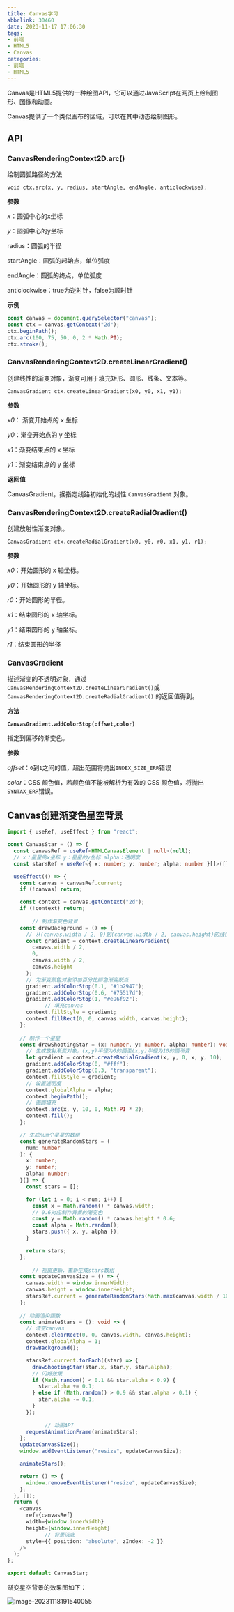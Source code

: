 ```yaml
---
title: Canvas学习
abbrlink: 30460
date: 2023-11-17 17:06:30
tags:
- 前端
- HTML5
- Canvas
categories:
- 前端
- HTML5
---
```

Canvas是HTML5提供的一种绘图API，它可以通过JavaScript在网页上绘制图形、图像和动画。

Canvas提供了一个类似画布的区域，可以在其中动态绘制图形。

<!--more-->

## API

### CanvasRenderingContext2D.arc()

绘制圆弧路径的方法

`void ctx.arc(x, y, radius, startAngle, endAngle, anticlockwise);`

**参数**

*x*：圆弧中心的x坐标

*y*：圆弧中心的y坐标

radius：圆弧的半径

startAngle：圆弧的起始点，单位弧度

endAngle：圆弧的终点，单位弧度

anticlockwise：true为逆时针，false为顺时针

**示例**

```javascript
const canvas = document.querySelector("canvas");
const ctx = canvas.getContext("2d");
ctx.beginPath();
ctx.arc(100, 75, 50, 0, 2 * Math.PI);
ctx.stroke();
```

### CanvasRenderingContext2D.createLinearGradient()

创建线性的渐变对象，渐变可用于填充矩形、圆形、线条、文本等。

`CanvasGradient ctx.createLinearGradient(x0, y0, x1, y1);`

**参数**

*x0*： 渐变开始点的 x 坐标

*y0*：渐变开始点的 y 坐标

*x1*：渐变结束点的 x 坐标

*y1*：渐变结束点的 y 坐标

**返回值**

CanvasGradient，据指定线路初始化的线性 `CanvasGradient` 对象。

### CanvasRenderingContext2D.createRadialGradient()

创建放射性渐变对象。

`CanvasGradient ctx.createRadialGradient(x0, y0, r0, x1, y1, r1);`

**参数**

*x0*：开始圆形的 x 轴坐标。

*y0*：开始圆形的 y 轴坐标。

*r0*：开始圆形的半径。

*x1*：结束圆形的 x 轴坐标。

*y1*：结束圆形的 y 轴坐标。

*r1*：结束圆形的半径

### CanvasGradient

描述渐变的不透明对象，通过`CanvasRenderingContext2D.createLinearGradient()`或`CanvasRenderingContext2D.createRadialGradient()` 的返回值得到。

**方法**

**`CanvasGradient.addColorStop(offset,color)`**

指定到偏移的渐变色。

**参数**

*offset*：`0`到`1`之间的值，超出范围将抛出`INDEX_SIZE_ERR`错误

*color*：CSS 颜色值，若颜色值不能被解析为有效的 CSS 颜色值，将抛出`SYNTAX_ERR`错误。

## Canvas创建渐变色星空背景

```typescript
import { useRef, useEffect } from "react";

const CanvasStar = () => {
  const canvasRef = useRef<HTMLCanvasElement | null>(null);
  // x：星星的x坐标 y：星星的y坐标 alpha：透明度
  const starsRef = useRef<{ x: number; y: number; alpha: number }[]>([]);

  useEffect(() => {
    const canvas = canvasRef.current;
    if (!canvas) return;

    const context = canvas.getContext("2d");
    if (!context) return;
    
		// 制作渐变色背景
    const drawBackground = () => {
      // 从(canvas.width / 2, 0)到(canvas.width / 2, canvas.height)的线性渐变对象
      const gradient = context.createLinearGradient(
        canvas.width / 2,
        0,
        canvas.width / 2,
        canvas.height
      );
      // 为渐变颜色对象添加百分比颜色渐变断点
      gradient.addColorStop(0.1, "#1b2947");
      gradient.addColorStop(0.6, "#75517d");
      gradient.addColorStop(1, "#e96f92");
			// 填充canvas
      context.fillStyle = gradient;
      context.fillRect(0, 0, canvas.width, canvas.height);
    };
		
    // 制作一个星星
    const drawShootingStar = (x: number, y: number, alpha: number): void => {
      // 生成放射渐变对象，(x,y)半径为0的圆至(x,y)半径为10的圆渐变
      let gradient = context.createRadialGradient(x, y, 0, x, y, 10);
      gradient.addColorStop(0, "#fff");
      gradient.addColorStop(0.3, "transparent");
      context.fillStyle = gradient;
      // 设置透明度
      context.globalAlpha = alpha;
      context.beginPath();
      // 画圆填充
      context.arc(x, y, 10, 0, Math.PI * 2);
      context.fill();
    };

    // 生成num个星星的数组
    const generateRandomStars = (
      num: number
    ): {
      x: number;
      y: number;
      alpha: number;
    }[] => {
      const stars = [];

      for (let i = 0; i < num; i++) {
        const x = Math.random() * canvas.width;
        // 0.6对应制作背景的渐变色
        const y = Math.random() * canvas.height * 0.6;
        const alpha = Math.random();
        stars.push({ x, y, alpha });
      }

      return stars;
    };
    
		// 视窗更新，重新生成stars数组
    const updateCanvasSize = () => {
      canvas.width = window.innerWidth;
      canvas.height = window.innerHeight;
      starsRef.current = generateRandomStars(Math.max(canvas.width / 10, 20));
    };
		
    // 动画渲染函数
    const animateStars = (): void => {
      // 清空canvas
      context.clearRect(0, 0, canvas.width, canvas.height);
      context.globalAlpha = 1;
      drawBackground();

      starsRef.current.forEach((star) => {
        drawShootingStar(star.x, star.y, star.alpha);
        // 闪烁效果
        if (Math.random() < 0.1 && star.alpha < 0.9) {
          star.alpha += 0.1;
        } else if (Math.random() > 0.9 && star.alpha > 0.1) {
          star.alpha -= 0.1;
        }
      });
      
			// 动画API
      requestAnimationFrame(animateStars);
    };
    updateCanvasSize();
    window.addEventListener("resize", updateCanvasSize);

    animateStars();

    return () => {
      window.removeEventListener("resize", updateCanvasSize);
    };
  }, []);
  return (
    <canvas
      ref={canvasRef}
      width={window.innerWidth}
      height={window.innerHeight}
			// 背景沉底
      style={{ position: "absolute", zIndex: -2 }}
    />
  );
};

export default CanvasStar;

```

渐变星空背景的效果图如下：

![image-20231118191540055](Canvas学习/image-20231118191540055.png)
